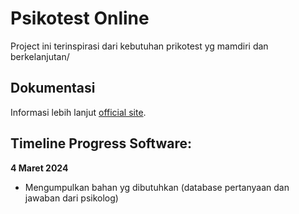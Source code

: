 # Psikotest Online

Project ini terinspirasi dari kebutuhan prikotest yg mamdiri dan berkelanjutan/

## Dokumentasi
Informasi lebih lanjut [official site](http://psikotest.devinc.website).

## Timeline Progress Software:
**4 Maret 2024**
- Mengumpulkan bahan yg dibutuhkan (database pertanyaan dan jawaban dari psikolog)